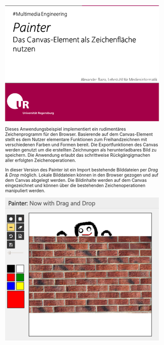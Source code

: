 ![Titelseite für Übung: Painter App](docs/images/cover.png)

Dieses Anwendungsbeispiel implementiert ein rudimentäres Zeichenprogramm für den Browser. Basierende auf dem Canvas-Element stellt es dem Nutzer elementare Funktionen zum Freihandzeichnen mit verschiedenen Farben und Formen bereit. Die Exportfunktionen des Canvas werden genutzt um die erstellten Zeichnungen als herunterladbares Bild zu speichern. Die Anwendung erlaubt das schrittweise Rückgängigmachen aller erfolgten Zeichenoperationen.

In dieser Version des Painter ist ein Import bestehende Bilddateien per *Drag & Drop* möglich. Lokale Bilddateien können in den Browser gezogen und auf dem Canvas abgelegt werden. Die Bildinhalte werden auf dem Canvas eingezeichnet und können über die bestehenden Zeichenoperationen manipuliert werden.

![Screenshot der Anwendung](docs/images/final.png)